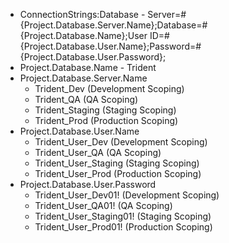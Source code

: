 - ConnectionStrings:Database - Server=#{Project.Database.Server.Name};Database=#{Project.Database.Name};User ID=#{Project.Database.User.Name};Password=#{Project.Database.User.Password};
- Project.Database.Name - Trident
- Project.Database.Server.Name
    - Trident_Dev (Development Scoping)
    - Trident_QA (QA Scoping)
    - Trident_Staging (Staging Scoping)
    - Trident_Prod (Production Scoping)
- Project.Database.User.Name
    - Trident_User_Dev (Development Scoping)
    - Trident_User_QA (QA Scoping)
    - Trident_User_Staging (Staging Scoping)
    - Trident_User_Prod (Production Scoping)
- Project.Database.User.Password
    - Trident_User_Dev01! (Development Scoping)
    - Trident_User_QA01! (QA Scoping)
    - Trident_User_Staging01! (Staging Scoping)
    - Trident_User_Prod01! (Production Scoping)